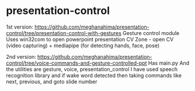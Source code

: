 # presentation-control

1st version: https://github.com/meghanahima/presentation-control/tree/presentation-control-with-gestures
Gesture control module
Uses win32com to open powerpoint presentation
CV Zone - open CV (video capturing) + mediapipe (for detecting hands, face, pose)


2nd version: https://github.com/meghanahima/presentation-control/tree/voice-commands-and-gesture-controlled-ppt
Has main.py
And the utilities are gesture, voice, presentation_control
I have used speech recognition library and if wake word detected then taking commands like next, previous, and goto slide number
